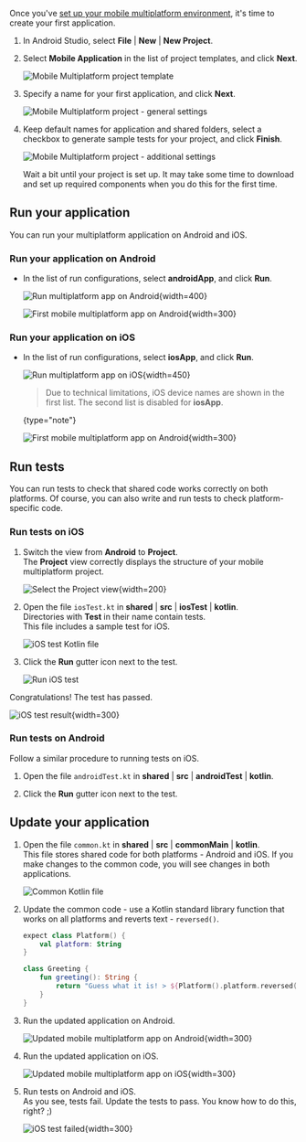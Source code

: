 [//]: # (title: Create your first multiplatform application)
[//]: # (auxiliary-id: Create_first_multiplatform_application)

Once you've [set up your mobile multiplatform environment](setup.md), it's time to create your first application.

1. In Android Studio, select **File** | **New** | **New Project**.
2. Select **Mobile Application** in the list of project templates, and click **Next**.  

    ![Mobile Multiplatform project template](kmm-project-wizard-1.png)
    
3. Specify a name for your first application, and click **Next**.  

    ![Mobile Multiplatform project - general settings](kmm-project-wizard-2.png)

4. Keep default names for application and shared folders, select a checkbox to generate sample tests for your project, 
and click **Finish**.  

    ![Mobile Multiplatform project - additional settings](kmm-project-wizard-3.png)  
    
    Wait a bit until your project is set up. It may take some time to download and set up required components when you 
    do this for the first time.
    
## Run your application 

You can run your multiplatform application on Android and iOS.

### Run your application on Android

* In the list of run configurations, select **androidApp**, and click **Run**.  
    
    ![Run multiplatform app on Android](run-android.png){width=400}
    
    ![First mobile multiplatform app on Android](first-kmm-on-android-1.png){width=300}
    
### Run your application on iOS

* In the list of run configurations, select **iosApp**, and click **Run**.  
    
    ![Run multiplatform app on iOS](run-ios.png){width=450}
    
    > Due to technical limitations, iOS device names are shown in the first list. The second list is disabled for **iosApp**.
    >
    {type="note"}   
    
    ![First mobile multiplatform app on Android](first-kmm-on-ios-1.png){width=300}

## Run tests

You can run tests to check that shared code works correctly on both platforms. Of course, you can also write and run tests to check 
platform-specific code.

### Run tests on iOS

1. Switch the view from **Android** to **Project**.  
    The **Project** view correctly displays the structure of your mobile multiplatform project.  
    
    ![Select the Project view](select-project-view.png){width=200}  
    
2. Open the file `iosTest.kt` in **shared** | **src** | **iosTest** | **kotlin**.  
    Directories with **Test** in their name contain tests.  
    This file includes a sample test for iOS.  
    
    ![iOS test Kotlin file](ios-test-kt.png)
   
 
3. Click the **Run** gutter icon next to the test.  

    ![Run iOS test](run-ios-test.png)

Congratulations! The test has passed.

![iOS test result](ios-test-result.png){width=300}

### Run tests on Android

Follow a similar procedure to running tests on iOS.

1. Open the file `androidTest.kt` in **shared** | **src** | **androidTest** | **kotlin**.

2. Click the **Run** gutter icon next to the test. 

## Update your application

1. Open the file `common.kt` in **shared** | **src** | **commonMain** | **kotlin**.  
    This file stores shared code for both platforms - Android and iOS. If you make changes to the common code, you will see
    changes in both applications.

    ![Common Kotlin file](common-kotlin-file.png)
    
2. Update the common code - use a Kotlin standard library function that works on all platforms and reverts text - `reversed()`.

    ```kotlin
    expect class Platform() {
        val platform: String
    }
    
    class Greeting {
        fun greeting(): String {
            return "Guess what it is! > ${Platform().platform.reversed()}!"
        }
    }
    ```

3. Run the updated application on Android.

    ![Updated mobile multiplatform app on Android](first-kmm-on-android-2.png){width=300}
    
4. Run the updated application on iOS.  

    ![Updated mobile multiplatform app on iOS](first-kmm-on-ios-2.png){width=300}
    
5. Run tests on Android and iOS.  
    As you see, tests fail. Update the tests to pass. You know how to do this, right? ;)
    
    ![iOS test failed](ios-test-failed.png){width=300}
    